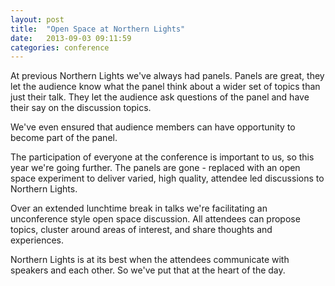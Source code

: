 ```yaml
---
layout: post
title:  "Open Space at Northern Lights"
date:   2013-09-03 09:11:59
categories: conference
---
```


At previous Northern Lights we've always had panels. Panels are great, they let the audience know what the panel think about a wider set of topics than just their talk. They let the audience ask questions of the panel and have their say on the discussion topics.

We've even ensured that audience members can have opportunity to become part of the panel.

The participation of everyone at the conference is important to us, so this year we're going further. The panels are gone - replaced with an open space experiment to deliver varied, high quality, attendee led discussions to Northern Lights.

Over an extended lunchtime break in talks we're facilitating an unconference style open space discussion. All attendees can propose topics, cluster around areas of interest, and share thoughts and experiences.

Northern Lights is at its best when the attendees communicate with speakers and each other. So we've put that at the heart of the day.